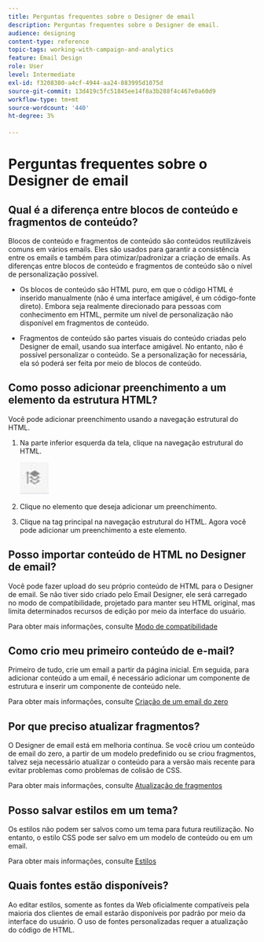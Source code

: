 ```yaml
---
title: Perguntas frequentes sobre o Designer de email
description: Perguntas frequentes sobre o Designer de email.
audience: designing
content-type: reference
topic-tags: working-with-campaign-and-analytics
feature: Email Design
role: User
level: Intermediate
exl-id: f3208380-a4cf-4944-aa24-883995d1075d
source-git-commit: 13d419c5fc51845ee14f8a3b288f4c467e0a60d9
workflow-type: tm+mt
source-wordcount: '440'
ht-degree: 3%

---
```


# Perguntas frequentes sobre o Designer de email

## Qual é a diferença entre blocos de conteúdo e fragmentos de conteúdo?

Blocos de conteúdo e fragmentos de conteúdo são conteúdos reutilizáveis comuns em vários emails. Eles são usados para garantir a consistência entre os emails e também para otimizar/padronizar a criação de emails. As diferenças entre blocos de conteúdo e fragmentos de conteúdo são o nível de personalização possível.

* Os blocos de conteúdo são HTML puro, em que o código HTML é inserido manualmente (não é uma interface amigável, é um código-fonte direto). Embora seja realmente direcionado para pessoas com conhecimento em HTML, permite um nível de personalização não disponível em fragmentos de conteúdo.

* Fragmentos de conteúdo são partes visuais do conteúdo criadas pelo Designer de email, usando sua interface amigável. No entanto, não é possível personalizar o conteúdo. Se a personalização for necessária, ela só poderá ser feita por meio de blocos de conteúdo.

## Como posso adicionar preenchimento a um elemento da estrutura HTML?

Você pode adicionar preenchimento usando a navegação estrutural do HTML.

1. Na parte inferior esquerda da tela, clique na navegação estrutural do HTML.

   ![](assets/do-not-localize/breadcrumb.png)

1. Clique no elemento que deseja adicionar um preenchimento.
1. Clique na tag principal na navegação estrutural do HTML.
Agora você pode adicionar um preenchimento a este elemento.

## Posso importar conteúdo de HTML no Designer de email?

Você pode fazer upload do seu próprio conteúdo de HTML para o Designer de email. Se não tiver sido criado pelo Email Designer, ele será carregado no modo de compatibilidade, projetado para manter seu HTML original, mas limita determinados recursos de edição por meio da interface do usuário.

Para obter mais informações, consulte [Modo de compatibilidade](../../designing/using/using-existing-content.md#compatibility-mode)

## Como crio meu primeiro conteúdo de e-mail?

Primeiro de tudo, crie um email a partir da página inicial.
Em seguida, para adicionar conteúdo a um email, é necessário adicionar um componente de estrutura e inserir um componente de conteúdo nele.

Para obter mais informações, consulte [Criação de um email do zero](../../designing/using/quick-start.md#from-scratch-email)

## Por que preciso atualizar fragmentos?

O Designer de email está em melhoria contínua. Se você criou um conteúdo de email do zero, a partir de um modelo predefinido ou se criou fragmentos, talvez seja necessário atualizar o conteúdo para a versão mais recente para evitar problemas como problemas de colisão de CSS.

Para obter mais informações, consulte [Atualização de fragmentos](../../designing/using/designing-content-in-adobe-campaign.md#email-designer-updates)

## Posso salvar estilos em um tema?

Os estilos não podem ser salvos como um tema para futura reutilização. No entanto, o estilo CSS pode ser salvo em um modelo de conteúdo ou em um email.

Para obter mais informações, consulte [Estilos](../../designing/using/styles.md)

## Quais fontes estão disponíveis?

Ao editar estilos, somente as fontes da Web oficialmente compatíveis pela maioria dos clientes de email estarão disponíveis por padrão por meio da interface do usuário. O uso de fontes personalizadas requer a atualização do código de HTML.
